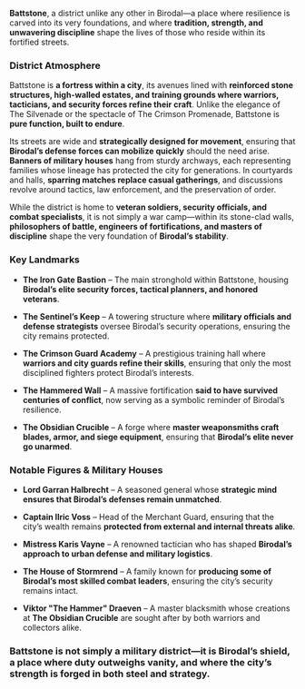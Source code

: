 **Battstone**, a district unlike any other in Birodal—a place where resilience is carved into its very foundations, and where **tradition, strength, and unwavering discipline** shape the lives of those who reside within its fortified streets.

### **District Atmosphere**

Battstone is **a fortress within a city**, its avenues lined with **reinforced stone structures, high-walled estates, and training grounds where warriors, tacticians, and security forces refine their craft**. Unlike the elegance of The Silvenade or the spectacle of The Crimson Promenade, Battstone is **pure function, built to endure**.

Its streets are wide and **strategically designed for movement**, ensuring that **Birodal’s defense forces can mobilize quickly** should the need arise. **Banners of military houses** hang from sturdy archways, each representing families whose lineage has protected the city for generations. In courtyards and halls, **sparring matches replace casual gatherings**, and discussions revolve around tactics, law enforcement, and the preservation of order.

While the district is home to **veteran soldiers, security officials, and combat specialists**, it is not simply a war camp—within its stone-clad walls, **philosophers of battle, engineers of fortifications, and masters of discipline** shape the very foundation of **Birodal’s stability**.

### **Key Landmarks**

- **The Iron Gate Bastion** – The main stronghold within Battstone, housing **Birodal’s elite security forces, tactical planners, and honored veterans**.
    
- **The Sentinel’s Keep** – A towering structure where **military officials and defense strategists** oversee Birodal’s security operations, ensuring the city remains protected.
    
- **The Crimson Guard Academy** – A prestigious training hall where **warriors and city guards refine their skills**, ensuring that only the most disciplined fighters protect Birodal’s interests.
    
- **The Hammered Wall** – A massive fortification **said to have survived centuries of conflict**, now serving as a symbolic reminder of Birodal’s resilience.
    
- **The Obsidian Crucible** – A forge where **master weaponsmiths craft blades, armor, and siege equipment**, ensuring that **Birodal’s elite never go unarmed**.
    

### **Notable Figures & Military Houses**

- **Lord Garran Halbrecht** – A seasoned general whose **strategic mind ensures that Birodal’s defenses remain unmatched**.
    
- **Captain Ilric Voss** – Head of the Merchant Guard, ensuring that the city’s wealth remains **protected from external and internal threats alike**.
    
- **Mistress Karis Vayne** – A renowned tactician who has shaped **Birodal’s approach to urban defense and military logistics**.
    
- **The House of Stormrend** – A family known for **producing some of Birodal’s most skilled combat leaders**, ensuring the city’s security remains intact.
    
- **Viktor "The Hammer" Draeven** – A master blacksmith whose creations at **The Obsidian Crucible** are sought after by both warriors and collectors alike.
    

### **Battstone is not simply a military district—it is Birodal’s shield, a place where duty outweighs vanity, and where the city’s strength is forged in both steel and strategy.**